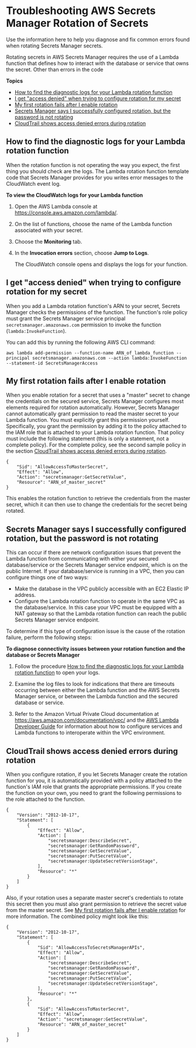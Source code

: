 # Troubleshooting AWS Secrets Manager Rotation of Secrets<a name="org_troubleshoot_rotation"></a>

Use the information here to help you diagnose and fix common errors found when rotating Secrets Manager secrets\.

Rotating secrets in AWS Secrets Manager requires the use of a Lambda function that defines how to interact with the database or service that owns the secret\. Other than errors in the code

**Topics**
+ [How to find the diagnostic logs for your Lambda rotation function](#tshoot-rotation-find-logs)
+ [I get "access denied" when trying to configure rotation for my secret](#tshoot-lambda-initialconfig-perms)
+ [My first rotation fails after I enable rotation](#tshoot-lambda-initialconfig-mastersecret)
+ [Secrets Manager says I successfully configured rotation, but the password is not rotating](#tshoot-lambda-connection-with-internet)
+ [CloudTrail shows access denied errors during rotation](#tshoot-lambda-accessdeniedduringrotation)

## How to find the diagnostic logs for your Lambda rotation function<a name="tshoot-rotation-find-logs"></a>

When the rotation function is not operating the way you expect, the first thing you should check are the logs\. The Lambda rotation function template code that Secrets Manager provides for you writes error messages to the CloudWatch event log\.

**To view the CloudWatch logs for your Lambda function**

1. Open the AWS Lambda console at [https://console\.aws\.amazon\.com/lambda/](https://console.aws.amazon.com/lambda/)\.

1. On the list of functions, choose the name of the Lambda function associated with your secret\.

1. Choose the **Monitoring** tab\.

1. In the **Invocation errors** section, choose **Jump to Logs**\.

   The CloudWatch console opens and displays the logs for your function\.

## I get "access denied" when trying to configure rotation for my secret<a name="tshoot-lambda-initialconfig-perms"></a>

When you add a Lambda rotation function's ARN to your secret, Secrets Manager checks the permissions of the function\. The function's role policy must grant the Secrets Manager service principal `secretsmanager.amazonaws.com` permission to invoke the function \(`lambda:InvokeFunction`\)\. 

You can add this by running the following AWS CLI command:

```
aws lambda add-permission --function-name ARN_of_lambda_function --principal secretsmanager.amazonaws.com --action lambda:InvokeFunction --statement-id SecretsManagerAccess
```

## My first rotation fails after I enable rotation<a name="tshoot-lambda-initialconfig-mastersecret"></a>

When you enable rotation for a secret that uses a "master" secret to change the credentials on the secured service, Secrets Manager configures most elements required for rotation automatically\. However, Secrets Manager cannot automatically grant permission to read the master secret to your Lambda function\. You must explicitly grant this permission yourself\. Specifically, you grant the permission by adding it to the policy attached to the IAM role that is attached to your Lambda rotation function\. That policy must include the following statement \(this is only a statement, not a complete policy\)\. For the complete policy, see the second sample policy in the section [CloudTrail shows access denied errors during rotation](#tshoot-lambda-accessdeniedduringrotation)\.

```
{
    "Sid": "AllowAccessToMasterSecret",
    "Effect": "Allow",
    "Action": "secretsmanager:GetSecretValue",
    "Resource": "ARN_of_master_secret"
}
```

This enables the rotation function to retrieve the credentials from the master secret, which it can then use to change the credentials for the secret being rotated\. 

## Secrets Manager says I successfully configured rotation, but the password is not rotating<a name="tshoot-lambda-connection-with-internet"></a>

This can occur if there are network configuration issues that prevent the Lambda function from communicating with either your secured database/service or the Secrets Manager service endpoint, which is on the public Internet\. If your database/service is running in a VPC, then you can configure things one of two ways:
+ Make the database in the VPC publicly accessible with an EC2 Elastic IP address\.
+ Configure the Lambda rotation function to operate in the same VPC as the database/service\. In this case your VPC must be equipped with a NAT gateway so that the Lambda rotation function can reach the public Secrets Manager service endpoint\.

To determine if this type of configuration issue is the cause of the rotation failure, perform the following steps:

**To diagnose connectivity issues between your rotation function and the database or Secrets Manager**

1. Follow the procedure [How to find the diagnostic logs for your Lambda rotation function](#tshoot-rotation-find-logs) to open your logs\.

1. Examine the log files to look for indications that there are timeouts occurring between either the Lambda function and the AWS Secrets Manager service, or between the Lambda function and the secured database or service\.

1. Refer to the Amazon Virtual Private Cloud documentation at [https://aws\.amazon\.com/documentation/vpc/](https://aws.amazon.com/documentation/vpc/) and the [AWS Lambda Developer Guide](http://docs.aws.amazon.com/lambda/latest/dg/) for information about how to configure services and Lambda functions to interoperate within the VPC environment\.

## CloudTrail shows access denied errors during rotation<a name="tshoot-lambda-accessdeniedduringrotation"></a>

When you configure rotation, if you let Secrets Manager create the rotation function for you, it is automatically provided with a policy attached to the function's IAM role that grants the appropriate permissions\. If you create the function on your own, you need to grant the following permissions to the role attached to the function\.

```
{
    "Version": "2012-10-17",
    "Statement": [
        {
            "Effect": "Allow",
            "Action": [
                "secretsmanager:DescribeSecret",
                "secretsmanager:GetRandomPassword",
                "secretsmanager:GetSecretValue",
                "secretsmanager:PutSecretValue",
                "secretsmanager:UpdateSecretVersionStage",
            ],
            "Resource": "*"
        }
    ]
}
```

Also, if your rotation uses a separate master secret's credentials to rotate this secret then you must also grant permission to retrieve the secret value from the master secret\. See [My first rotation fails after I enable rotation](#tshoot-lambda-initialconfig-mastersecret) for more information\. The combined policy might look like this:

```
{
    "Version": "2012-10-17",
    "Statement": [
        {
            "Sid": "AllowAccessToSecretsManagerAPIs",
            "Effect": "Allow",
            "Action": [
                "secretsmanager:DescribeSecret",
                "secretsmanager:GetRandomPassword",
                "secretsmanager:GetSecretValue",
                "secretsmanager:PutSecretValue",
                "secretsmanager:UpdateSecretVersionStage",
            ],
            "Resource": "*"
        },
        {
            "Sid": "AllowAccessToMasterSecret",
            "Effect": "Allow",
            "Action": "secretsmanager:GetSecretValue",
            "Resource": "ARN_of_master_secret"
        }
    ]
}
```